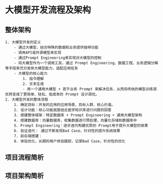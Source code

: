 # 大模型开发流程及架构
## 整体架构
    1. 大模型开发的定义
        - 通过大模型，结合特殊的数据和业务提供独特功能
        - 调用API或开源模型来实现
        - 通过Prompt Engineering来实现对大模型的控制
        - 将大模型作为一个调用工具，通过 Prompt Engineering、数据工程、业务逻辑分解等手段来充分发挥大模型能力，适配应用任务
        - 大模型的核心能力
            1. 指令理解
            2. 文本生成
            - 用一个通用大模型 + 若干业务 Prompt 来解决任务，从而将传统的模型训练调优转变成了更简单、轻松、低成本的 Prompt 设计调优。
    2. 大模型开发的整体流程
        1. 确定目标：开发的应用的应用场景、目标人群、核心价值。
        2. 设计功能：核心功能就是结合医学知识库进行问题的回答
        3. 搭建整体框架：特定数据库 + Prompt Engineering + 通用大模型架构
        4. 搭建数据库：向量数据库，收集数据进行预处理，向量化存储到数据库中
        5. Prompt Engineering：逐步迭代构建优质的 Prompt用于提升大模型的效果
        6. 验证迭代： 通过不断发现Bad Case，针对性的提升系统效果
        7. 前后端搭建：
        8. 体验优化，长期的用户体验跟踪，记录Bad Case，针对性的优化
## 项目流程简析
## 项目架构简析
    